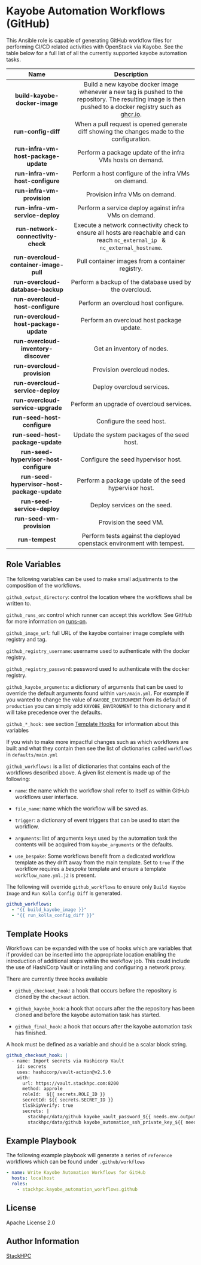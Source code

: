 Kayobe Automation Workflows (GitHub)
=========

This Ansible role is capable of generating GitHub workflow files for performing CI/CD related activities with OpenStack via Kayobe.
See the table below for a full list of all the currently supported kayobe automation tasks.

| **Name** | **Description** |
|:---:|:---:|
| **build-kayobe-docker-image** | Build a new kayobe docker image whenever a new tag is pushed to the repository. The resulting image is then pushed to a docker registry such as [ghcr.io](http://ghcr.io). |
| **run-config-diff** | When a pull request is opened generate diff showing the changes made to the configuration. |
| **run-infra-vm-host-package-update** | Perform a package update of the infra VMs hosts on demand. |
| **run-infra-vm-host-configure** | Perform a host configure of the infra VMs on demand. |
| **run-infra-vm-provision** | Provision infra VMs on demand. |
| **run-infra-vm-service-deploy** | Perform a service deploy against infra VMs on demand. |
| **run-network-connectivity-check** | Execute a network connectivity check to ensure all hosts are reachable and can reach `nc_external_ip ` & `nc_external_hostname`. |
| **run-overcloud-container-image-pull** | Pull container images from a container registry. |
| **run-overcloud-database-backup** | Perform a backup of the database used by the overcloud. |
| **run-overcloud-host-configure** | Perform an overcloud host configure. |
| **run-overcloud-host-package-update** | Perform an overcloud host package update. |
| **run-overcloud-inventory-discover** | Get an inventory of nodes. |
| **run-overcloud-provision** | Provision overcloud nodes. |
| **run-overcloud-service-deploy** | Deploy overcloud services. |
| **run-overcloud-service-upgrade** | Perform an upgrade of overcloud services. |
| **run-seed-host-configure** | Configure the seed host. |
| **run-seed-host-package-update** | Update the system packages of the seed host. |
| **run-seed-hypervisor-host-configure** | Configure the seed hypervisor host. |
| **run-seed-hypervisor-host-package-update** | Perform a package update of the seed hypervisor host. |
| **run-seed-service-deploy** | Deploy services on the seed. |
| **run-seed-vm-provision** | Provision the seed VM. |
| **run-tempest** | Perform tests against the deployed openstack environment with tempest. |

Role Variables
--------------

The following variables can be used to make small adjustments to the composition of the workflows.

`github_output_directory`: control the location where the workflows shall be written to.

`github_runs_on`: control which runner can accept this workflow. See GitHub for more information on [runs-on](https://docs.github.com/en/actions/using-workflows/workflow-syntax-for-github-actions#jobsjob_idruns-on).

`github_image_url`: full URL of the kayobe container image complete with registry and tag.

`github_registry_username`: username used to authenticate with the docker registry.

`github_registry_password`: password used to authenticate with the docker registry.

`github_kayobe_arguments`: a dictionary of arguments that can be used to override the default arguments found within `vars/main.yml`. For example if you wanted to change the value of `KAYOBE_ENVIRONMENT` from its default of `production` you can simply add `KAYOBE_ENVIRONMENT` to this dictionary and it will take precedence over the defaults.

`github_*_hook:` see section [Template Hooks](#template-hooks)  for information about this variables

If you wish to make more impactful changes such as which workflows are built and what they contain then see the list of dictionaries called `workflows` in `defaults/main.yml`

`github_workflows:` is a list of dictionaries that contains each of the workflows described above. A given list element is made up of the following:

- `name`: the name which the workflow shall refer to itself as within GitHub workflows user interface.

- `file_name`: name which the workflow will be saved as.

- `trigger`: a dictionary of event triggers that can be used to start the workflow.

- `arguments`: list of arguments keys used by the automation task the contents will be acquired from `kayobe_arguments` or the defaults.

- `use_bespoke`: Some workflows benefit from a dedicated workflow template as they drift away from the main template. Set to `true` if the workflow requires a *bespoke* template and ensure a template `workflow_name.yml.j2` is present.

The following will override `github_workflows` to ensure only `Build Kayobe Image` and `Run Kolla Config Diff` is generated.

```yaml
github_workflows:
  - "{{ build_kayobe_image }}"
  - "{{ run_kolla_config_diff }}"
```

Template Hooks
--------------

Workflows can be expanded with the use of hooks which are variables that if provided can be inserted into the appropriate location enabling the introduction of additional steps within the workflow job. This could include the use of HashiCorp Vault or installing and configuring a network proxy.

There are currently three hooks available

- `github_checkout_hook`: a hook that occurs before the repository is cloned by the `checkout` action.

- `github_kayobe_hook`: a hook that occurs after the the repository has been cloned and before the kayobe automation task has started.

- `github_final_hook`: a hook that occurs after the kayobe automation task has finished.

A hook must be defined as a variable and should be a scalar block string.

```yaml
github_checkout_hook: |
  - name: Import secrets via Hashicorp Vault
    id: secrets
    uses: hashicorp/vault-action@v2.5.0
    with:
      url: https://vault.stackhpc.com:8200
      method: approle
      roleId:  ${{ secrets.ROLE_ID }}
      secretId: ${{ secrets.SECRET_ID }}
      tlsSkipVerify: true
      secrets: |
        stackhpc/data/github kayobe_vault_password_${{ needs.env.outputs.environment }} | KAYOBE_VAULT_PASSWORD ;
        stackhpc/data/github kayobe_automation_ssh_private_key_${{ needs.env.outputs.environment }} | KAYOBE_AUTOMATION_SSH_PRIVATE_KEY ;
```

Example Playbook
----------------

The following example playbook will generate a series of `reference` workflows which can be found under `.github/workflows`

```yaml
- name: Write Kayobe Automation Workflows for GitHub
  hosts: localhost
  roles:
    - stackhpc.kayobe_automation_workflows.github
```

License
-------

Apache License 2.0

Author Information
------------------

[StackHPC](https://www.stackhpc.com/)
